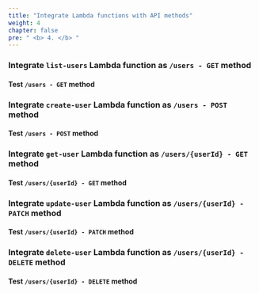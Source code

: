 ```yaml
---
title: "Integrate Lambda functions with API methods"
weight: 4
chapter: false
pre: " <b> 4. </b> "
---
```


### Integrate `list-users` Lambda function as `/users - GET` method

#### Test `/users - GET` method

### Integrate `create-user` Lambda function as `/users - POST` method

#### Test `/users - POST` method

### Integrate `get-user` Lambda function as `/users/{userId} - GET` method

#### Test `/users/{userId} - GET` method

### Integrate `update-user` Lambda function as `/users/{userId} - PATCH` method

#### Test `/users/{userId} - PATCH` method

### Integrate `delete-user` Lambda function as `/users/{userId} - DELETE` method

#### Test `/users/{userId} - DELETE` method
